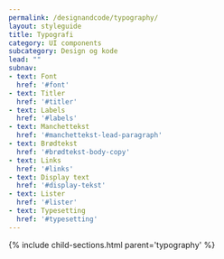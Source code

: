 ```yaml
---
permalink: /designandcode/typography/
layout: styleguide
title: Typografi
category: UI components
subcategory: Design og kode
lead: ""
subnav:
- text: Font
  href: '#font'
- text: Titler
  href: '#titler'
- text: Labels
  href: '#labels'
- text: Manchettekst
  href: '#manchettekst-lead-paragraph'
- text: Brødtekst
  href: '#brødtekst-body-copy'
- text: Links
  href: '#links'
- text: Display text
  href: '#display-tekst'
- text: Lister
  href: '#lister'
- text: Typesetting
  href: '#typesetting'
---
```


{% include child-sections.html parent='typography' %}
